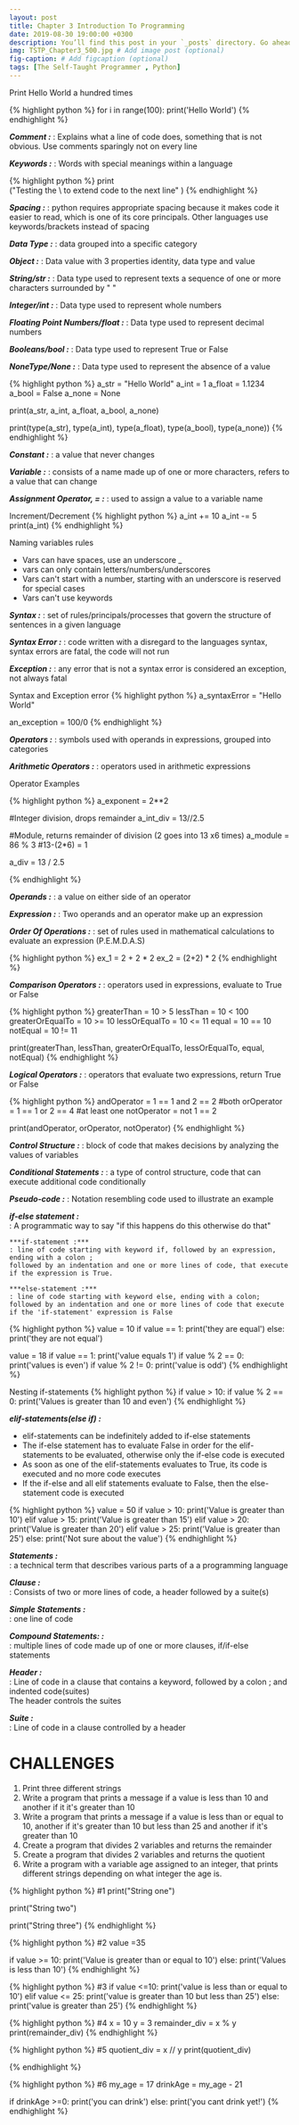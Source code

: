 ```yaml
---
layout: post
title: Chapter 3 Introduction To Programming
date: 2019-08-30 19:00:00 +0300
description: You’ll find this post in your `_posts` directory. Go ahead and edit it and re-build the site to see your changes. # Add post description (optional)
img: TSTP_Chapter3_500.jpg # Add image post (optional)
fig-caption: # Add figcaption (optional)
tags: [The Self-Taught Programmer , Python]
---
```


Print Hello World a hundred times

{% highlight python %}
for i in range(100):
	print('Hello World')
{% endhighlight %}

***Comment :*** 
: Explains what a line of code does, something that is not obvious. Use comments sparingly not on every line  

***Keywords :*** 
: Words with special meanings within a language

{% highlight python %}
print\
("Testing the \\ to extend code to the next line" )
{% endhighlight %}

***Spacing :*** 
: python requires appropriate spacing because it makes code it easier to read, which is one of its core principals. Other languages use keywords/brackets instead of spacing  

***Data Type :*** 
: data grouped into a specific category

***Object :*** 
: Data value with 3 properties identity, data type and value

***String/str :*** 
: Data type used to represent texts a sequence of one or more characters surrounded by " "

***Integer/int :*** 
: Data type used to represent whole numbers

***Floating Point Numbers/float :*** 
: Data type used to represent decimal numbers 

***Booleans/bool :*** 
: Data type used to represent True or False
    
***NoneType/None :*** 
: Data type used to represent the absence of a value    

{% highlight python %}
a_str   = "Hello World"
a_int   = 1
a_float = 1.1234
a_bool  = False 
a_none  = None 

print(a_str, a_int, a_float, a_bool, a_none)

print(type(a_str), type(a_int), type(a_float), type(a_bool), type(a_none))
{% endhighlight %}

***Constant :*** 
: a value that never changes 

***Variable :*** 
: consists of a name made up of one or more characters, refers to a value that can change  

***Assignment Operator, = :*** 
: used to assign a value to a variable name

Increment/Decrement 
{% highlight python %}
a_int += 10
a_int -= 5
print(a_int)
{% endhighlight %}

Naming variables rules  
* Vars can have spaces, use an underscore _
* vars can only contain letters/numbers/underscores
* Vars can't start with a number, starting with an underscore is reserved for special cases 
* Vars can't use keywords 

***Syntax :*** 
: set of rules/principals/processes that govern the structure of sentences in a given language 

***Syntax Error :*** 
: code written with a disregard to the languages syntax, syntax errors are fatal, the code will not run

***Exception :*** 
: any error that is not a syntax error is considered an exception, not always fatal 


Syntax and Exception error
{% highlight python %}
a_syntaxError = "Hello World"

an_exception = 100/0
{% endhighlight  %}

***Operators :*** 
: symbols used with operands in expressions, grouped into categories

***Arithmetic Operators :*** 
: operators used in arithmetic expressions 

Operator Examples 

{% highlight python %}
a_exponent = 2**2

#Integer division, drops remainder 
a_int_div = 13//2.5

#Module, returns remainder of division (2 goes into 13 x6 times)
a_module = 86 % 3 #13-(2*6) = 1

a_div = 13 / 2.5

{% endhighlight %}

***Operands :*** 
: a value on either side of an operator 

***Expression :*** 
: Two operands and an operator make up an expression

***Order Of Operations :*** 
: set of rules used in mathematical calculations to evaluate an expression (P.E.M.D.A.S)

{% highlight python %}
ex_1 = 2 + 2 * 2 
ex_2 = (2+2) * 2
{% endhighlight %}

***Comparison Operators :*** 
: operators used in expressions, evaluate to True or False

{% highlight python %}
greaterThan      =  10 > 5
lessThan         =  10 < 100
greaterOrEqualTo =  10 >= 10
lessOrEqualTo    =  10 <= 11
equal            =  10 == 10
notEqual         =  10 != 11

print(greaterThan, lessThan, greaterOrEqualTo, lessOrEqualTo, equal, notEqual)
{% endhighlight %}


***Logical Operators :*** 
: operators that evaluate two expressions, return True or False

{% highlight python %}
andOperator = 1 == 1 and 2 == 2 #both
orOperator  = 1 == 1 or 2 == 4  #at least one
notOperator = not 1 == 2

print(andOperator, orOperator, notOperator)
{% endhighlight %}

***Control Structure :*** 
: block of code that makes decisions by analyzing the values of variables 

***Conditional Statements :*** 
: a type of control structure, code that can execute additional code conditionally 

***Pseudo-code :*** 
: Notation resembling code used to illustrate an example

***if-else statement :***   
: A programmatic way to say "if this happens do this otherwise do that"  

	***if-statement :*** 
	: line of code starting with keyword if, followed by an expression, ending with a colon ;  
  	followed by an indentation and one or more lines of code, that execute if the expression is True. 

	***else-statement :*** 
	: line of code starting with keyword else, ending with a colon;
  	followed by an indentation and one or more lines of code that execute if the 'if-statement' expression is False

{% highlight python %}
value = 10
if value == 1:
	print('they are equal')
else:
	print('they are not equal')

value = 18 
if value == 1:
	print('value equals 1')
if value % 2 == 0:
	print('values is even')
if value % 2 != 0:
	print('value is odd')
{% endhighlight %}


Nesting if-statements 
{% highlight python %}
if value > 10:
	if value % 2 == 0:
		print('Values is greater than 10 and even')
{% endhighlight %}

***elif-statements(else if) :***   
* elif-statements can be indefinitely added to if-else statements   
* The if-else statement has to evaluate False in order for the elif-statements to be evaluated, otherwise only the if-else code is executed 
* As soon as one of the elif-statements evaluates to True, its code is executed and no more code executes   
* If the if-else and all elif statements evaluate to False, then the else-statement code is executed

{% highlight python %}
value = 50
if value > 10: 
	print('Value is greater than 10')
elif value > 15:
	print('Value is greater than 15')
elif value > 20:
	print('Value is greater than 20')
elif value > 25:
	print('Value is greater than 25')
else:
	print('Not sure about the value')
{% endhighlight %}

***Statements :***   
: a technical term that describes various parts of a a programming language

***Clause :***   
: Consists of two or more lines of code, a header followed by a suite(s)

***Simple Statements :***   
: one line of code

***Compound Statements: :***   
: multiple lines of code made up of one or more clauses, if/if-else statements

***Header :***   
: Line of code in a clause that contains a keyword, followed by a colon ; and indented code(suites)    
  The header controls the suites

***Suite :***   
: Line of code in a clause controlled by a header 

# CHALLENGES
1. Print three different strings 
2. Write a program that prints a message if a value is less than 10 and another if it it's greater than 10 
3. Write a program that prints a message if a value is less than or equal to 10, another if it's greater than 10 but less than 25 and another if it's greater than 10
4. Create a program that divides 2 variables and returns the remainder
5. Create a program that divides 2 variables and returns the quotient 
6. Write a program with a variable age assigned to an integer, that prints different strings depending on what integer the age is.


{% highlight python %}
#1
print("String one")

print("String two")

print("String three")
{% endhighlight %}

{% highlight python %}
#2
value =35

if value >= 10:
	print('Value is greater than or equal to 10')
else: 
	print('Values is less than 10')
{% endhighlight %}


{% highlight python %}
#3
if value <=10: 
	print('value is less than or equal to 10')
elif value <= 25:
	print('value is greater than 10 but less than 25')
else:
	print('value is greater than 25')
{% endhighlight %}

{% highlight python %}
#4
x = 10 
y = 3
remainder_div = x % y
print(remainder_div)
{% endhighlight %}

{% highlight python %}
#5
quotient_div = x // y
print(quotient_div)

{% endhighlight %}

{% highlight python %}
#6
my_age = 17
drinkAge = my_age - 21

if drinkAge >=0:
	print('you can drink')
else: 
	print('you cant drink yet!')
{% endhighlight %}

